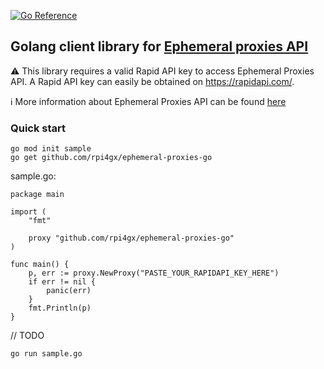 [![Go Reference](https://pkg.go.dev/badge/github.com/rpi4gx/ephemeral-proxies-go.svg)](https://pkg.go.dev/github.com/rpi4gx/ephemeral-proxies-go)
## Golang client library for [Ephemeral proxies API](https://www.ephemeral-proxies.net/)

:warning: This library requires a valid Rapid API key to access Ephemeral Proxies API. A Rapid API key can easily be obtained on https://rapidapi.com/.

:information_source: More information about Ephemeral Proxies API can be found [here](https://rapidapi.com/rpi4gx/api/ephemeral-proxies)

### Quick start

```
go mod init sample
go get github.com/rpi4gx/ephemeral-proxies-go
```

sample.go:
```
package main

import (
	"fmt"

	proxy "github.com/rpi4gx/ephemeral-proxies-go"
)

func main() {
	p, err := proxy.NewProxy("PASTE_YOUR_RAPIDAPI_KEY_HERE")
	if err != nil {
		panic(err)
	}
	fmt.Println(p)
}
```
// TODO
```
go run sample.go

```


